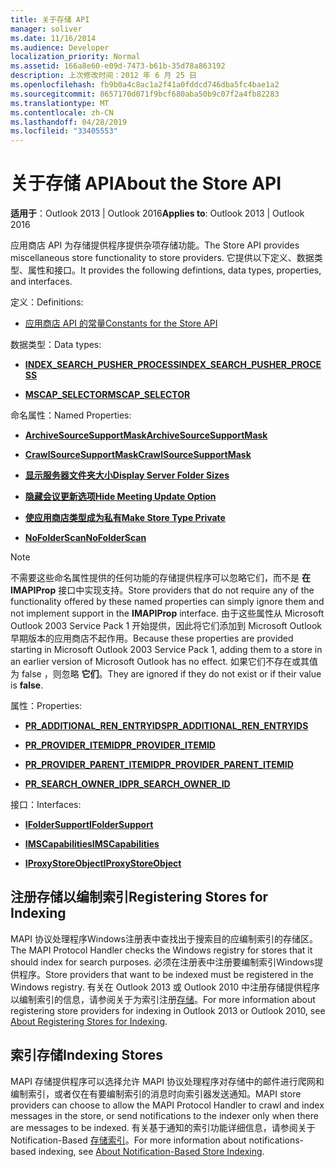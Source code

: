 ```yaml
---
title: 关于存储 API
manager: soliver
ms.date: 11/16/2014
ms.audience: Developer
localization_priority: Normal
ms.assetid: 166a8e60-e09d-7473-b61b-35d78a863192
description: 上次修改时间：2012 年 6 月 25 日
ms.openlocfilehash: fb9b0a4c8ac1a2f41a0fddcd746dba5fc4bae1a2
ms.sourcegitcommit: 8657170d071f9bcf680aba50b9c07f2a4fb82283
ms.translationtype: MT
ms.contentlocale: zh-CN
ms.lasthandoff: 04/28/2019
ms.locfileid: "33405553"
---
```

# <a name="about-the-store-api"></a><span data-ttu-id="ec125-103">关于存储 API</span><span class="sxs-lookup"><span data-stu-id="ec125-103">About the Store API</span></span>

  
  
<span data-ttu-id="ec125-104">**适用于**：Outlook 2013 | Outlook 2016</span><span class="sxs-lookup"><span data-stu-id="ec125-104">**Applies to**: Outlook 2013 | Outlook 2016</span></span> 
  
<span data-ttu-id="ec125-105">应用商店 API 为存储提供程序提供杂项存储功能。</span><span class="sxs-lookup"><span data-stu-id="ec125-105">The Store API provides miscellaneous store functionality to store providers.</span></span> <span data-ttu-id="ec125-106">它提供以下定义、数据类型、属性和接口。</span><span class="sxs-lookup"><span data-stu-id="ec125-106">It provides the following defintions, data types, properties, and interfaces.</span></span>
  
<span data-ttu-id="ec125-107">定义：</span><span class="sxs-lookup"><span data-stu-id="ec125-107">Definitions:</span></span>
  
- [<span data-ttu-id="ec125-108">应用商店 API 的常量</span><span class="sxs-lookup"><span data-stu-id="ec125-108">Constants for the Store API</span></span>](mapi-constants.md)
    
<span data-ttu-id="ec125-109">数据类型：</span><span class="sxs-lookup"><span data-stu-id="ec125-109">Data types:</span></span>
  
- <span data-ttu-id="ec125-110">**[INDEX_SEARCH_PUSHER_PROCESS](index_search_pusher_process.md)**</span><span class="sxs-lookup"><span data-stu-id="ec125-110">**[INDEX_SEARCH_PUSHER_PROCESS](index_search_pusher_process.md)**</span></span>
    
- <span data-ttu-id="ec125-111">**[MSCAP_SELECTOR](mscap_selector.md)**</span><span class="sxs-lookup"><span data-stu-id="ec125-111">**[MSCAP_SELECTOR](mscap_selector.md)**</span></span>
    
<span data-ttu-id="ec125-112">命名属性：</span><span class="sxs-lookup"><span data-stu-id="ec125-112">Named Properties:</span></span>
  
- <span data-ttu-id="ec125-113">**[ArchiveSourceSupportMask](archivesourcesupportmask.md)**</span><span class="sxs-lookup"><span data-stu-id="ec125-113">**[ArchiveSourceSupportMask](archivesourcesupportmask.md)**</span></span>
    
- <span data-ttu-id="ec125-114">**[CrawlSourceSupportMask](crawlsourcesupportmask.md)**</span><span class="sxs-lookup"><span data-stu-id="ec125-114">**[CrawlSourceSupportMask](crawlsourcesupportmask.md)**</span></span>
    
- <span data-ttu-id="ec125-115">**[显示服务器文件夹大小](display-server-folder-sizes-property.md)**</span><span class="sxs-lookup"><span data-stu-id="ec125-115">**[Display Server Folder Sizes](display-server-folder-sizes-property.md)**</span></span>
    
- <span data-ttu-id="ec125-116">**[隐藏会议更新选项](hide-meeting-update-option-property.md)**</span><span class="sxs-lookup"><span data-stu-id="ec125-116">**[Hide Meeting Update Option](hide-meeting-update-option-property.md)**</span></span>
    
- <span data-ttu-id="ec125-117">**[使应用商店类型成为私有](make-store-type-private-property.md)**</span><span class="sxs-lookup"><span data-stu-id="ec125-117">**[Make Store Type Private](make-store-type-private-property.md)**</span></span>
    
- <span data-ttu-id="ec125-118">**[NoFolderScan](nofolderscan.md)**</span><span class="sxs-lookup"><span data-stu-id="ec125-118">**[NoFolderScan](nofolderscan.md)**</span></span>
    
> [!NOTE]
> <span data-ttu-id="ec125-119">不需要这些命名属性提供的任何功能的存储提供程序可以忽略它们，而不是 **在 IMAPIProp** 接口中实现支持。</span><span class="sxs-lookup"><span data-stu-id="ec125-119">Store providers that do not require any of the functionality offered by these named properties can simply ignore them and not implement support in the **IMAPIProp** interface.</span></span> <span data-ttu-id="ec125-120">由于这些属性从 Microsoft Outlook 2003 Service Pack 1 开始提供，因此将它们添加到 Microsoft Outlook 早期版本的应用商店不起作用。</span><span class="sxs-lookup"><span data-stu-id="ec125-120">Because these properties are provided starting in Microsoft Outlook 2003 Service Pack 1, adding them to a store in an earlier version of Microsoft Outlook has no effect.</span></span> <span data-ttu-id="ec125-121">如果它们不存在或其值为 false ，则忽略 **它们**。</span><span class="sxs-lookup"><span data-stu-id="ec125-121">They are ignored if they do not exist or if their value is **false**.</span></span> 
  
<span data-ttu-id="ec125-122">属性：</span><span class="sxs-lookup"><span data-stu-id="ec125-122">Properties:</span></span>
  
- <span data-ttu-id="ec125-123">**[PR_ADDITIONAL_REN_ENTRYIDS](pidtagadditionalrenentryids-canonical-property.md)**</span><span class="sxs-lookup"><span data-stu-id="ec125-123">**[PR_ADDITIONAL_REN_ENTRYIDS](pidtagadditionalrenentryids-canonical-property.md)**</span></span>
    
- <span data-ttu-id="ec125-124">**[PR_PROVIDER_ITEMID](pidtagprovideritemid-canonical-property.md)**</span><span class="sxs-lookup"><span data-stu-id="ec125-124">**[PR_PROVIDER_ITEMID](pidtagprovideritemid-canonical-property.md)**</span></span>
    
- <span data-ttu-id="ec125-125">**[PR_PROVIDER_PARENT_ITEMID](pidtagproviderparentitemid-canonical-property.md)**</span><span class="sxs-lookup"><span data-stu-id="ec125-125">**[PR_PROVIDER_PARENT_ITEMID](pidtagproviderparentitemid-canonical-property.md)**</span></span>
    
- <span data-ttu-id="ec125-126">**[PR_SEARCH_OWNER_ID](pidtagsearchownerid-canonical-property.md)**</span><span class="sxs-lookup"><span data-stu-id="ec125-126">**[PR_SEARCH_OWNER_ID](pidtagsearchownerid-canonical-property.md)**</span></span>
    
<span data-ttu-id="ec125-127">接口：</span><span class="sxs-lookup"><span data-stu-id="ec125-127">Interfaces:</span></span>
  
- <span data-ttu-id="ec125-128">**[IFolderSupport](ifoldersupportiunknown.md)**</span><span class="sxs-lookup"><span data-stu-id="ec125-128">**[IFolderSupport](ifoldersupportiunknown.md)**</span></span>
    
- <span data-ttu-id="ec125-129">**[IMSCapabilities](imscapabilitiesiunknown.md)**</span><span class="sxs-lookup"><span data-stu-id="ec125-129">**[IMSCapabilities](imscapabilitiesiunknown.md)**</span></span>
    
- <span data-ttu-id="ec125-130">**[IProxyStoreObject](iproxystoreobject.md)**</span><span class="sxs-lookup"><span data-stu-id="ec125-130">**[IProxyStoreObject](iproxystoreobject.md)**</span></span>
    
## <a name="registering-stores-for-indexing"></a><span data-ttu-id="ec125-131">注册存储以编制索引</span><span class="sxs-lookup"><span data-stu-id="ec125-131">Registering Stores for Indexing</span></span>

<span data-ttu-id="ec125-132">MAPI 协议处理程序Windows注册表中查找出于搜索目的应编制索引的存储区。</span><span class="sxs-lookup"><span data-stu-id="ec125-132">The MAPI Protocol Handler checks the Windows registry for stores that it should index for search purposes.</span></span> <span data-ttu-id="ec125-133">必须在注册表中注册要编制索引Windows提供程序。</span><span class="sxs-lookup"><span data-stu-id="ec125-133">Store providers that want to be indexed must be registered in the Windows registry.</span></span> <span data-ttu-id="ec125-134">有关在 Outlook 2013 或 Outlook 2010 中注册存储提供程序以编制索引的信息，请参阅关于为索引注册[存储](about-registering-stores-for-indexing.md)。</span><span class="sxs-lookup"><span data-stu-id="ec125-134">For more information about registering store providers for indexing in Outlook 2013 or Outlook 2010, see [About Registering Stores for Indexing](about-registering-stores-for-indexing.md).</span></span>
  
## <a name="indexing-stores"></a><span data-ttu-id="ec125-135">索引存储</span><span class="sxs-lookup"><span data-stu-id="ec125-135">Indexing Stores</span></span>

<span data-ttu-id="ec125-136">MAPI 存储提供程序可以选择允许 MAPI 协议处理程序对存储中的邮件进行爬网和编制索引，或者仅在有要编制索引的消息时向索引器发送通知。</span><span class="sxs-lookup"><span data-stu-id="ec125-136">MAPI store providers can choose to allow the MAPI Protocol Handler to crawl and index messages in the store, or send notifications to the indexer only when there are messages to be indexed.</span></span> <span data-ttu-id="ec125-137">有关基于通知的索引功能详细信息，请参阅关于Notification-Based [存储索引](about-notification-based-store-indexing.md)。</span><span class="sxs-lookup"><span data-stu-id="ec125-137">For more information about notifications-based indexing, see [About Notification-Based Store Indexing](about-notification-based-store-indexing.md).</span></span>
  

